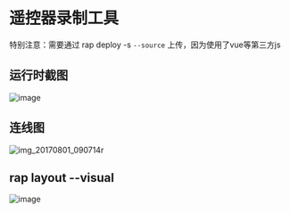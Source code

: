 # 遥控器录制工具

特别注意：需要通过 rap deploy -s `--source` 上传，因为使用了vue等第三方js

## 运行时截图
![image](https://user-images.githubusercontent.com/342509/28805376-26471108-769c-11e7-98be-59b61fab467f.png)

## 连线图
![img_20170801_090714r](https://user-images.githubusercontent.com/342509/28805102-279760be-769a-11e7-99db-92e332ad32a2.jpg)

## rap layout --visual

![image](https://user-images.githubusercontent.com/342509/28805131-6480a67a-769a-11e7-95a2-37a83cd551e7.png)
